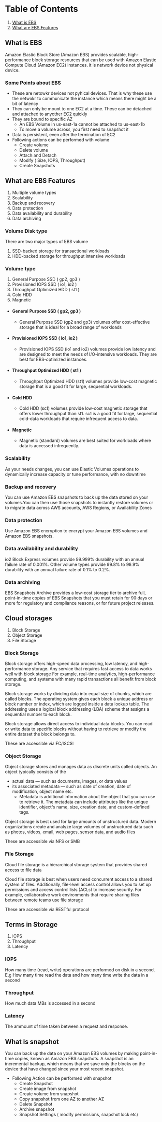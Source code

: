 # Table of Contents
1. [What is EBS](#What-is-EBS)
2. [What are EBS Features](#what-are-ebs-features)

## What is EBS

Amazon Elastic Block Store (Amazon EBS) provides scalable, high-performance block storage resources that can be used with Amazon Elastic Compute Cloud (Amazon EC2) instances. it is network device not physical device.

### Some Points about EBS

- These are netowkr devices not pyhical devices. That is why these use the netwokr to communicate the instance which means there might be a bit of latency
- They can only be mount to one EC2 at a time. These can be detached and attached to anyother EC2 quickly
- They are bound to specific AZ
    - An EBS Volume in us-east-1a cannot be attached to us-east-1b
    - To move a volume across, you first need to snapshot it
- Data is persistent, even after the termination of EC2
- Following actions can be performed with volume
    - Create volume
    - Delete volume
    - Attach and Detach 
    - Modify ( Size, IOPS, Throughput)
    - Create Snapshots
    


## What are EBS Features
1. Multiple volume types
2. Scalability
3. Backup and recovery
4. Data protection
5. Data availability and durability
6. Data archiving

### Volume Disk type

There are two major types of EBS volume
1. SSD-backed storage for transactional workloads
2. HDD-backed storage for throughput intensive workloads

### Volume type
1. General Purpose SSD ( gp2, gp3 )
2. Provisioned IOPS SSD ( io1, io2 )
3. Throughput Optimized HDD ( st1 )
4. Cold HDD
5. Magnetic

- #### General Purpose SSD ( gp2, gp3 )
    - General Purpose SSD (gp2 and gp3) volumes offer cost-effective storage that is ideal for a broad range of workloads

- #### Provisioned IOPS SSD ( io1, io2 )

    - Provisioned IOPS SSD (io1 and io2) volumes provide low latency and are designed to meet the needs of I/O-intensive workloads. They are best for EBS-optimized instances.

- #### Throughput Optimized HDD ( st1 )

    - Throughput Optimized HDD (st1) volumes provide low-cost magnetic storage that is a good fit for large, sequential workloads.

- #### Cold HDD
    - Cold HDD (sc1) volumes provide low-cost magnetic storage that offers lower throughput than st1. sc1 is a good fit for large, sequential cold-data workloads that require infrequent access to data.

- #### Magnetic
    - Magnetic (standard) volumes are best suited for workloads where data is accessed infrequently.

### Scalability
As your needs changes, you can use Elastic Volumes operations to dynamically increase capacity or tune performance, with no downtime

### Backup and recovery

You can use Amazon EBS snapshots to back up the data stored on your volumes.You can then use those snapshots to instantly restore volumes or to migrate data across AWS accounts, AWS Regions, or Availability Zones

### Data protection
Use Amazon EBS encryption to encrypt your Amazon EBS volumes and Amazon EBS snapshots.

### Data availability and durability

io2 Block Express volumes provide 99.999% durability with an annual failure rate of 0.001%. Other volume types provide 99.8% to 99.9% durability with an annual failure rate of 0.1% to 0.2%.

### Data archiving
EBS Snapshots Archive provides a low-cost storage tier to archive full, point-in-time copies of EBS Snapshots that you must retain for 90 days or more for regulatory and compliance reasons, or for future project releases.

## Cloud storages

1. Block Storage
2. Object Storage
3. File Storage

### Block Storage
Block storage offers high-speed data processing, low latency, and high-performance storage. Any service that requires fast access to data works well with block storage
For example, real-time analytics, high-performance computing, and systems with many rapid transactions all benefit from block storage.

Block storage works by dividing data into equal size of chunks, which are called blocks. The operating system gives each block a unique address or block number or index, which are logged inside a data lookup table. The addressing uses a logical block addressing (LBA) scheme that assigns a sequential number to each block.

Block storage allows direct access to individual data blocks. You can read or write data to specific blocks without having to retrieve or modify the entire dataset the block belongs to.

These are accessible via FC/ISCSI

### Object Storage
Object storage stores and manages data as discrete units called objects. An object typically consists of the 
- actual data — such as documents, images, or data values
- its associated metadata — such as date of creation, date of modification, object name etc.
   - Metadata is additional information about the object that you can use to retrieve it. The metadata can include attributes like the unique identifier, object's name, size, creation date, and custom-defined tags.

Object storage is best used for large amounts of unstructured data. Modern organizations create and analyze large volumes of unstructured data such as photos, videos, email, web pages, sensor data, and audio files

These are accessible via NFS or SMB

### File Storage
Cloud file storage is a hierarchical storage system that provides shared access to file data

Cloud file storage is best when users need concurrent access to a shared system of files. Additionally, file-level access control allows you to set up permissions and access control lists (ACLs) to increase security. For example, collaborative work environments that require sharing files between remote teams use file storage

These are accessible via RESTful protocol

## Terms in Storage
1. IOPS
2. Throughput
3. Latency

### IOPS

How many time (read, write) operations are performed on disk in a second. E.g How many time read the data and how many time write the data in a second

### Throughput

How much data MBs is accessed in a second

### Latency

The ammount of time taken between a request and response. 

## What is snapshot
You can back up the data on your Amazon EBS volumes by making point-in-time copies, known as Amazon EBS snapshots. A snapshot is an incremental backup, which means that we save only the blocks on the device that have changed since your most recent snapshot.

- Following Action can be performed with snapshot
    - Create Snapshot
    - Create image from snapshot
    - Create volume from snapshot
    - Copy snapshot from one AZ to another AZ
    - Delete Snapshot
    - Archive snapshot
    - Snapshot Settings ( modify permissions, snapshot lock etc)
